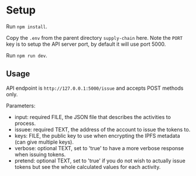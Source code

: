 # Setup

Run `npm install`.

Copy the `.env` from the parent directory `supply-chain` here.
Note the `PORT` key is to setup the API server port, by default it will use port 5000.

Run `npm run dev`.


## Usage

API endpoint is `http://127.0.0.1:5000/issue` and accepts POST methods only.

Parameters:

* input: required FILE, the JSON file that describes the activities to process.
* issuee: required TEXT, the address of the account to issue the tokens to.
* keys: FILE, the public key to use when encrypting the IPFS metadata (can give multiple keys).
* verbose: optional TEXT, set to 'true' to have a more verbose response when issuing tokens.
* pretend: optional TEXT, set to 'true' if you do not wish to actually issue tokens but see the whole calculated values for each activity.


